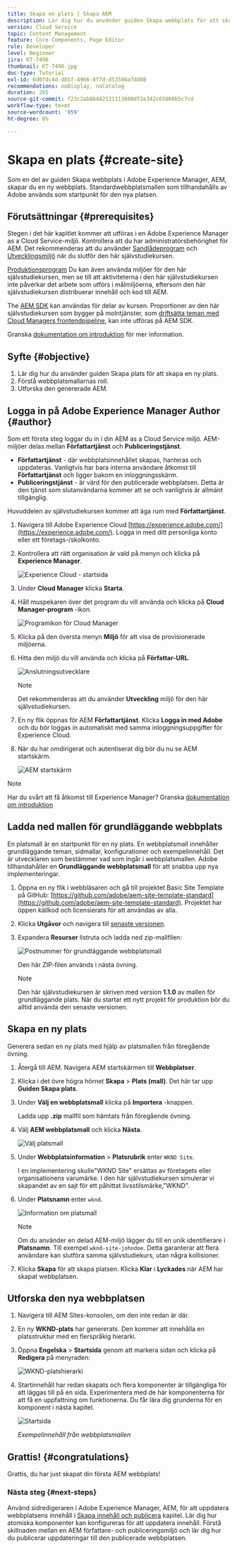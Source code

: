 ```yaml
---
title: Skapa en plats | Skapa AEM
description: Lär dig hur du använder guiden Skapa webbplats för att skapa en ny webbplats. Standardwebbplatsmallen som tillhandahålls av Adobe är en startpunkt för den nya webbplatsen.
version: Cloud Service
topic: Content Management
feature: Core Components, Page Editor
role: Developer
level: Beginner
jira: KT-7496
thumbnail: KT-7496.jpg
doc-type: Tutorial
exl-id: 6d0fdc4d-d85f-4966-8f7d-d53506a7dd08
recommendations: noDisplay, noCatalog
duration: 265
source-git-commit: f23c2ab86d42531113690df2e342c65060b5c7cd
workflow-type: tm+mt
source-wordcount: '959'
ht-degree: 0%

---
```


# Skapa en plats {#create-site}

Som en del av guiden Skapa webbplats i Adobe Experience Manager, AEM, skapar du en ny webbplats. Standardwebbplatsmallen som tillhandahålls av Adobe används som startpunkt för den nya platsen.

## Förutsättningar {#prerequisites}

Stegen i det här kapitlet kommer att utföras i en Adobe Experience Manager as a Cloud Service-miljö. Kontrollera att du har administratörsbehörighet för AEM. Det rekommenderas att du använder [Sandlådeprogram](https://experienceleague.adobe.com/docs/experience-manager-cloud-service/onboarding/getting-access/sandbox-programs/introduction-sandbox-programs.html) och [Utvecklingsmiljö](https://experienceleague.adobe.com/docs/experience-manager-cloud-service/implementing/using-cloud-manager/manage-environments.html) när du slutför den här självstudiekursen.

[Produktionsprogram](https://experienceleague.adobe.com/docs/experience-manager-cloud-service/content/implementing/using-cloud-manager/programs/introduction-production-programs.html) Du kan även använda miljöer för den här självstudiekursen, men se till att aktiviteterna i den här självstudiekursen inte påverkar det arbete som utförs i målmiljöerna, eftersom den här självstudiekursen distribuerar innehåll och kod till AEM.

The [AEM SDK](https://experienceleague.adobe.com/docs/experience-manager-learn/cloud-service/local-development-environment-set-up/aem-runtime.html) kan användas för delar av kursen. Proportioner av den här självstudiekursen som bygger på molntjänster, som [driftsätta teman med Cloud Managers frontendpipeline](https://experienceleague.adobe.com/docs/experience-manager-learn/getting-started-wknd-tutorial-develop/site-template/theming.html), kan inte utföras på AEM SDK.

Granska [dokumentation om introduktion](https://experienceleague.adobe.com/docs/experience-manager-cloud-service/onboarding/home.html) för mer information.

## Syfte {#objective}

1. Lär dig hur du använder guiden Skapa plats för att skapa en ny plats.
1. Förstå webbplatsmallarnas roll.
1. Utforska den genererade AEM.

## Logga in på Adobe Experience Manager Author {#author}

Som ett första steg loggar du in i din AEM as a Cloud Service miljö. AEM-miljöer delas mellan **Författartjänst** och **Publiceringstjänst**.

* **Författartjänst** - där webbplatsinnehållet skapas, hanteras och uppdateras. Vanligtvis har bara interna användare åtkomst till **Författartjänst** och ligger bakom en inloggningsskärm.
* **Publiceringstjänst** - är värd för den publicerade webbplatsen. Detta är den tjänst som slutanvändarna kommer att se och vanligtvis är allmänt tillgänglig.

Huvuddelen av självstudiekursen kommer att äga rum med **Författartjänst**.

1. Navigera till Adobe Experience Cloud [https://experience.adobe.com/](https://experience.adobe.com/). Logga in med ditt personliga konto eller ett företags-/skolkonto.
1. Kontrollera att rätt organisation är vald på menyn och klicka på **Experience Manager**.

   ![Experience Cloud - startsida](assets/create-site/experience-cloud-home-screen.png)

1. Under **Cloud Manager** klicka **Starta**.
1. Håll muspekaren över det program du vill använda och klicka på **Cloud Manager-program** -ikon.

   ![Programikon för Cloud Manager](assets/create-site/cloud-manager-program-icon.png)

1. Klicka på den översta menyn **Miljö** för att visa de provisionerade miljöerna.

1. Hitta den miljö du vill använda och klicka på **Författar-URL**.

   ![Anslutningsutvecklare](assets/create-site/access-dev-environment.png)

   >[!NOTE]
   >
   >Det rekommenderas att du använder **Utveckling** miljö för den här självstudiekursen.

1. En ny flik öppnas för AEM **Författartjänst**. Klicka **Logga in med Adobe** och du bör loggas in automatiskt med samma inloggningsuppgifter för Experience Cloud.

1. När du har omdirigerat och autentiserat dig bör du nu se AEM startskärm.

   ![AEM startskärm](assets/create-site/aem-start-screen.png)

>[!NOTE]
>
> Har du svårt att få åtkomst till Experience Manager? Granska [dokumentation om introduktion](https://experienceleague.adobe.com/docs/experience-manager-cloud-service/onboarding/home.html)

## Ladda ned mallen för grundläggande webbplats

En platsmall är en startpunkt för en ny plats. En webbplatsmall innehåller grundläggande teman, sidmallar, konfigurationer och exempelinnehåll. Det är utvecklaren som bestämmer vad som ingår i webbplatsmallen. Adobe tillhandahåller en **Grundläggande webbplatsmall** för att snabba upp nya implementeringar.

1. Öppna en ny flik i webbläsaren och gå till projektet Basic Site Template på GitHub: [https://github.com/adobe/aem-site-template-standard](https://github.com/adobe/aem-site-template-standard). Projektet har öppen källkod och licensierats för att användas av alla.
1. Klicka **Utgåvor** och navigera till [senaste versionen](https://github.com/adobe/aem-site-template-standard/releases/latest).
1. Expandera **Resurser** listruta och ladda ned zip-mallfilen:

   ![Postnummer för grundläggande webbplatsmall](assets/create-site/template-basic-zip-file.png)

   Den här ZIP-filen används i nästa övning.

   >[!NOTE]
   >
   > Den här självstudiekursen är skriven med version **1.1.0** av mallen för grundläggande plats. När du startar ett nytt projekt för produktion bör du alltid använda den senaste versionen.

## Skapa en ny plats

Generera sedan en ny plats med hjälp av platsmallen från föregående övning.

1. Återgå till AEM. Navigera AEM startskärmen till **Webbplatser**.
1. Klicka i det övre högra hörnet **Skapa** > **Plats (mall)**. Det här tar upp **Guiden Skapa plats**.
1. Under **Välj en webbplatsmall** klicka på **Importera** -knappen.

   Ladda upp **.zip** mallfil som hämtats från föregående övning.

1. Välj **AEM webbplatsmall** och klicka **Nästa**.

   ![Välj platsmall](assets/create-site/select-site-template.png)

1. Under **Webbplatsinformation** > **Platsrubrik** enter `WKND Site`.

   I en implementering skulle&quot;WKND Site&quot; ersättas av företagets eller organisationens varumärke. I den här självstudiekursen simulerar vi skapandet av en sajt för ett påhittat livsstilsmärke,&quot;WKND&quot;.

1. Under **Platsnamn** enter `wknd`.

   ![Information om platsmall](assets/create-site/site-template-details.png)

   >[!NOTE]
   >
   > Om du använder en delad AEM-miljö lägger du till en unik identifierare i **Platsnamn**. Till exempel `wknd-site-johndoe`. Detta garanterar att flera användare kan slutföra samma självstudiekurs, utan några kollisioner.

1. Klicka **Skapa** för att skapa platsen. Klicka **Klar** i **Lyckades** när AEM har skapat webbplatsen.

## Utforska den nya webbplatsen

1. Navigera till AEM Sites-konsolen, om den inte redan är där.
1. En ny **WKND-plats** har genererats. Den kommer att innehålla en platsstruktur med en flerspråkig hierarki.
1. Öppna **Engelska** > **Startsida** genom att markera sidan och klicka på **Redigera** på menyraden:

   ![WKND-platshierarki](assets/create-site/wknd-site-starter-hierarchy.png)

1. Startinnehåll har redan skapats och flera komponenter är tillgängliga för att läggas till på en sida. Experimentera med de här komponenterna för att få en uppfattning om funktionerna. Du får lära dig grunderna för en komponent i nästa kapitel.

   ![Startsida](assets/create-site/start-home-page.png)

   *Exempelinnehåll från webbplatsmallen*

## Grattis! {#congratulations}

Grattis, du har just skapat din första AEM webbplats!

### Nästa steg {#next-steps}

Använd sidredigeraren i Adobe Experience Manager, AEM, för att uppdatera webbplatsens innehåll i [Skapa innehåll och publicera](author-content-publish.md) kapitel. Lär dig hur atomiska komponenter kan konfigureras för att uppdatera innehåll. Förstå skillnaden mellan en AEM författare- och publiceringsmiljö och lär dig hur du publicerar uppdateringar till den publicerade webbplatsen.

